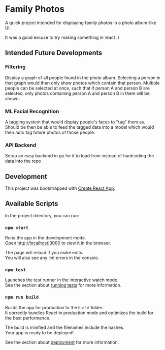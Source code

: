 # Family Photos

A quick project intended for displaying family photos in a photo album-like UI

It was a good excuse to try making something in react :)

## Intended Future Developments

### Filtering 

Display a graph of all people found in the photo album. Selecting a person in that graph would then only show photos which contain that person. Multiple people can be selected at once, such that if person A and person B are selected, only photos containing person A and person B in them will be shown.

### ML Facial Recognition

A tagging system that would display people's faces to "tag" them as. Should be then be able to feed the tagged data into a model which would then auto tag future photos of those people.

### API Backend

Setup an easy backend in go for it to load from instead of hardcoding the data into the repo

## Development

This project was bootstrapped with [Create React App](https://github.com/facebook/create-react-app).

## Available Scripts

In the project directory, you can run:

### `npm start`

Runs the app in the development mode.<br>
Open [http://localhost:3000](http://localhost:3000) to view it in the browser.

The page will reload if you make edits.<br>
You will also see any lint errors in the console.

### `npm test`

Launches the test runner in the interactive watch mode.<br>
See the section about [running tests](https://facebook.github.io/create-react-app/docs/running-tests) for more information.

### `npm run build`

Builds the app for production to the `build` folder.<br>
It correctly bundles React in production mode and optimizes the build for the best performance.

The build is minified and the filenames include the hashes.<br>
Your app is ready to be deployed!

See the section about [deployment](https://facebook.github.io/create-react-app/docs/deployment) for more information.